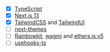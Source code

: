 
- [x] [TypeScript](https://www.typescriptlang.org)
- [x] [Next.js 13](https://nextjs.org/docs)
- [x] [TailwindCSS](https://tailwindcss.com) and
      [TailwindUI](https://tailwindui.com)
- [ ] [next-themes](https://github.com/pacocoursey/next-themes)
- [ ] [Rainbowkit](https://www.rainbowkit.com),
      [wagmi](https://wagmi.sh) and
      [ethers.js v5](https://docs.ethers.org/v5)
- [ ] [usehooks-ts](https://usehooks-ts.com)
